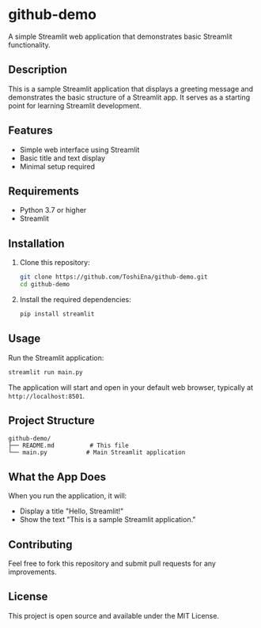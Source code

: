 # github-demo

A simple Streamlit web application that demonstrates basic Streamlit functionality.

## Description

This is a sample Streamlit application that displays a greeting message and demonstrates the basic structure of a Streamlit app. It serves as a starting point for learning Streamlit development.

## Features

- Simple web interface using Streamlit
- Basic title and text display
- Minimal setup required

## Requirements

- Python 3.7 or higher
- Streamlit

## Installation

1. Clone this repository:
   ```bash
   git clone https://github.com/ToshiEna/github-demo.git
   cd github-demo
   ```

2. Install the required dependencies:
   ```bash
   pip install streamlit
   ```

## Usage

Run the Streamlit application:

```bash
streamlit run main.py
```

The application will start and open in your default web browser, typically at `http://localhost:8501`.

## Project Structure

```
github-demo/
├── README.md          # This file
└── main.py           # Main Streamlit application
```

## What the App Does

When you run the application, it will:
- Display a title "Hello, Streamlit!"
- Show the text "This is a sample Streamlit application."

## Contributing

Feel free to fork this repository and submit pull requests for any improvements.

## License

This project is open source and available under the MIT License.